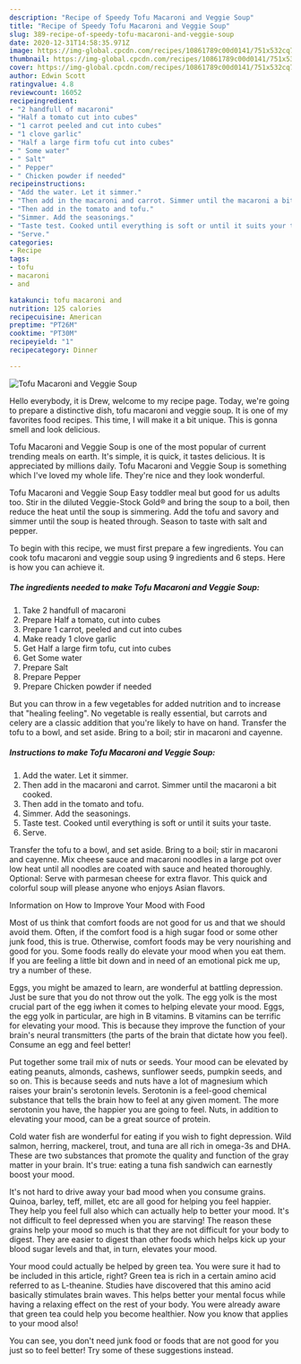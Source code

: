 ```yaml
---
description: "Recipe of Speedy Tofu Macaroni and Veggie Soup"
title: "Recipe of Speedy Tofu Macaroni and Veggie Soup"
slug: 389-recipe-of-speedy-tofu-macaroni-and-veggie-soup
date: 2020-12-31T14:58:35.971Z
image: https://img-global.cpcdn.com/recipes/10861789c00d0141/751x532cq70/tofu-macaroni-and-veggie-soup-recipe-main-photo.jpg
thumbnail: https://img-global.cpcdn.com/recipes/10861789c00d0141/751x532cq70/tofu-macaroni-and-veggie-soup-recipe-main-photo.jpg
cover: https://img-global.cpcdn.com/recipes/10861789c00d0141/751x532cq70/tofu-macaroni-and-veggie-soup-recipe-main-photo.jpg
author: Edwin Scott
ratingvalue: 4.8
reviewcount: 16052
recipeingredient:
- "2 handfull of macaroni"
- "Half a tomato cut into cubes"
- "1 carrot peeled and cut into cubes"
- "1 clove garlic"
- "Half a large firm tofu cut into cubes"
- " Some water"
- " Salt"
- " Pepper"
- " Chicken powder if needed"
recipeinstructions:
- "Add the water. Let it simmer."
- "Then add in the macaroni and carrot. Simmer until the macaroni a bit cooked."
- "Then add in the tomato and tofu."
- "Simmer. Add the seasonings."
- "Taste test. Cooked until everything is soft or until it suits your taste."
- "Serve."
categories:
- Recipe
tags:
- tofu
- macaroni
- and

katakunci: tofu macaroni and 
nutrition: 125 calories
recipecuisine: American
preptime: "PT26M"
cooktime: "PT30M"
recipeyield: "1"
recipecategory: Dinner

---
```



![Tofu Macaroni and Veggie Soup](https://img-global.cpcdn.com/recipes/10861789c00d0141/751x532cq70/tofu-macaroni-and-veggie-soup-recipe-main-photo.jpg)

Hello everybody, it is Drew, welcome to my recipe page. Today, we're going to prepare a distinctive dish, tofu macaroni and veggie soup. It is one of my favorites food recipes. This time, I will make it a bit unique. This is gonna smell and look delicious.

Tofu Macaroni and Veggie Soup is one of the most popular of current trending meals on earth. It's simple, it is quick, it tastes delicious. It is appreciated by millions daily. Tofu Macaroni and Veggie Soup is something which I've loved my whole life. They're nice and they look wonderful.

Tofu Macaroni and Veggie Soup Easy toddler meal but good for us adults too. Stir in the diluted Veggie-Stock Gold® and bring the soup to a boil, then reduce the heat until the soup is simmering. Add the tofu and savory and simmer until the soup is heated through. Season to taste with salt and pepper.


To begin with this recipe, we must first prepare a few ingredients. You can cook tofu macaroni and veggie soup using 9 ingredients and 6 steps. Here is how you can achieve it.

<!--inarticleads1-->

##### The ingredients needed to make Tofu Macaroni and Veggie Soup:

1. Take 2 handfull of macaroni
1. Prepare Half a tomato, cut into cubes
1. Prepare 1 carrot, peeled and cut into cubes
1. Make ready 1 clove garlic
1. Get Half a large firm tofu, cut into cubes
1. Get  Some water
1. Prepare  Salt
1. Prepare  Pepper
1. Prepare  Chicken powder if needed


But you can throw in a few vegetables for added nutrition and to increase that &#34;healing feeling&#34;. No vegetable is really essential, but carrots and celery are a classic addition that you&#39;re likely to have on hand. Transfer the tofu to a bowl, and set aside. Bring to a boil; stir in macaroni and cayenne. 

<!--inarticleads2-->

##### Instructions to make Tofu Macaroni and Veggie Soup:

1. Add the water. Let it simmer.
1. Then add in the macaroni and carrot. Simmer until the macaroni a bit cooked.
1. Then add in the tomato and tofu.
1. Simmer. Add the seasonings.
1. Taste test. Cooked until everything is soft or until it suits your taste.
1. Serve.


Transfer the tofu to a bowl, and set aside. Bring to a boil; stir in macaroni and cayenne. Mix cheese sauce and macaroni noodles in a large pot over low heat until all noodles are coated with sauce and heated thoroughly. Optional: Serve with parmesan cheese for extra flavor. This quick and colorful soup will please anyone who enjoys Asian flavors. 

Information on How to Improve Your Mood with Food


Most of us think that comfort foods are not good for us and that we should avoid them. Often, if the comfort food is a high sugar food or some other junk food, this is true. Otherwise, comfort foods may be very nourishing and good for you. Some foods really do elevate your mood when you eat them. If you are feeling a little bit down and in need of an emotional pick me up, try a number of these.

Eggs, you might be amazed to learn, are wonderful at battling depression. Just be sure that you do not throw out the yolk. The egg yolk is the most crucial part of the egg iwhen it comes to helping elevate your mood. Eggs, the egg yolk in particular, are high in B vitamins. B vitamins can be terrific for elevating your mood. This is because they improve the function of your brain's neural transmitters (the parts of the brain that dictate how you feel). Consume an egg and feel better!

Put together some trail mix of nuts or seeds. Your mood can be elevated by eating peanuts, almonds, cashews, sunflower seeds, pumpkin seeds, and so on. This is because seeds and nuts have a lot of magnesium which raises your brain's serotonin levels. Serotonin is a feel-good chemical substance that tells the brain how to feel at any given moment. The more serotonin you have, the happier you are going to feel. Nuts, in addition to elevating your mood, can be a great source of protein.

Cold water fish are wonderful for eating if you wish to fight depression. Wild salmon, herring, mackerel, trout, and tuna are all rich in omega-3s and DHA. These are two substances that promote the quality and function of the gray matter in your brain. It's true: eating a tuna fish sandwich can earnestly boost your mood. 

It's not hard to drive away your bad mood when you consume grains. Quinoa, barley, teff, millet, etc are all good for helping you feel happier. They help you feel full also which can actually help to better your mood. It's not difficult to feel depressed when you are starving! The reason these grains help your mood so much is that they are not difficult for your body to digest. They are easier to digest than other foods which helps kick up your blood sugar levels and that, in turn, elevates your mood.

Your mood could actually be helped by green tea. You were sure it had to be included in this article, right? Green tea is rich in a certain amino acid referred to as L-theanine. Studies have discovered that this amino acid basically stimulates brain waves. This helps better your mental focus while having a relaxing effect on the rest of your body. You were already aware that green tea could help you become healthier. Now you know that applies to your mood also!

You can see, you don't need junk food or foods that are not good for you just so to feel better! Try  some  of  these  suggestions  instead.

